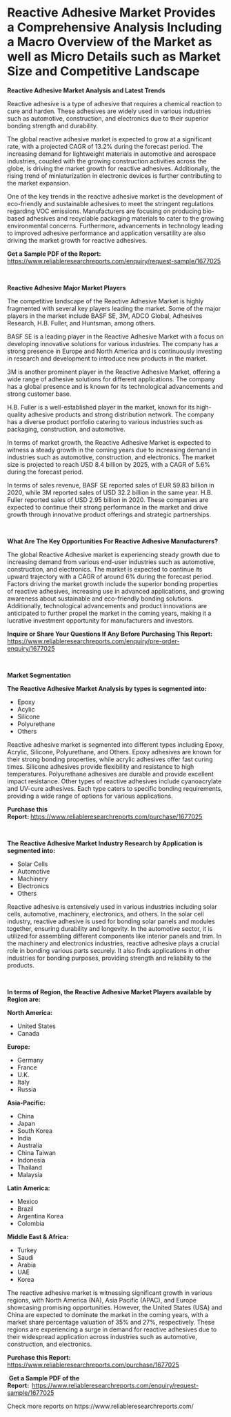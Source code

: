 <p><h1>Reactive Adhesive Market Provides a Comprehensive Analysis Including a Macro Overview of the Market as well as Micro Details such as Market Size and Competitive Landscape</h1></p><p><strong>Reactive Adhesive Market Analysis and Latest Trends</strong></p>
<p><p>Reactive adhesive is a type of adhesive that requires a chemical reaction to cure and harden. These adhesives are widely used in various industries such as automotive, construction, and electronics due to their superior bonding strength and durability.</p><p>The global reactive adhesive market is expected to grow at a significant rate, with a projected CAGR of 13.2% during the forecast period. The increasing demand for lightweight materials in automotive and aerospace industries, coupled with the growing construction activities across the globe, is driving the market growth for reactive adhesives. Additionally, the rising trend of miniaturization in electronic devices is further contributing to the market expansion.</p><p>One of the key trends in the reactive adhesive market is the development of eco-friendly and sustainable adhesives to meet the stringent regulations regarding VOC emissions. Manufacturers are focusing on producing bio-based adhesives and recyclable packaging materials to cater to the growing environmental concerns. Furthermore, advancements in technology leading to improved adhesive performance and application versatility are also driving the market growth for reactive adhesives.</p></p>
<p><strong>Get a Sample PDF of the Report:&nbsp;</strong> <a href="https://www.reliableresearchreports.com/enquiry/request-sample/1677025">https://www.reliableresearchreports.com/enquiry/request-sample/1677025</a></p>
<p>&nbsp;</p>
<p><strong>Reactive Adhesive Major Market Players</strong></p>
<p><p>The competitive landscape of the Reactive Adhesive Market is highly fragmented with several key players leading the market. Some of the major players in the market include BASF SE, 3M, ADCO Global, Adhesives Research, H.B. Fuller, and Huntsman, among others.</p><p>BASF SE is a leading player in the Reactive Adhesive Market with a focus on developing innovative solutions for various industries. The company has a strong presence in Europe and North America and is continuously investing in research and development to introduce new products in the market.</p><p>3M is another prominent player in the Reactive Adhesive Market, offering a wide range of adhesive solutions for different applications. The company has a global presence and is known for its technological advancements and strong customer base.</p><p>H.B. Fuller is a well-established player in the market, known for its high-quality adhesive products and strong distribution network. The company has a diverse product portfolio catering to various industries such as packaging, construction, and automotive.</p><p>In terms of market growth, the Reactive Adhesive Market is expected to witness a steady growth in the coming years due to increasing demand in industries such as automotive, construction, and electronics. The market size is projected to reach USD 8.4 billion by 2025, with a CAGR of 5.6% during the forecast period.</p><p>In terms of sales revenue, BASF SE reported sales of EUR 59.83 billion in 2020, while 3M reported sales of USD 32.2 billion in the same year. H.B. Fuller reported sales of USD 2.95 billion in 2020. These companies are expected to continue their strong performance in the market and drive growth through innovative product offerings and strategic partnerships.</p></p>
<p>&nbsp;</p>
<p><strong>What Are The Key Opportunities For Reactive Adhesive Manufacturers?</strong></p>
<p><p>The global Reactive Adhesive market is experiencing steady growth due to increasing demand from various end-user industries such as automotive, construction, and electronics. The market is expected to continue its upward trajectory with a CAGR of around 6% during the forecast period. Factors driving the market growth include the superior bonding properties of reactive adhesives, increasing use in advanced applications, and growing awareness about sustainable and eco-friendly bonding solutions. Additionally, technological advancements and product innovations are anticipated to further propel the market in the coming years, making it a lucrative investment opportunity for manufacturers and investors.</p></p>
<p><strong>Inquire or Share Your Questions If Any Before Purchasing This Report:</strong> <a href="https://www.reliableresearchreports.com/enquiry/pre-order-enquiry/1677025">https://www.reliableresearchreports.com/enquiry/pre-order-enquiry/1677025</a></p>
<p>&nbsp;</p>
<p><strong>Market Segmentation</strong></p>
<p><strong>The Reactive Adhesive Market Analysis by types is segmented into:</strong></p>
<p><ul><li>Epoxy</li><li>Acylic</li><li>Silicone</li><li>Polyurethane</li><li>Others</li></ul></p>
<p><p>Reactive adhesive market is segmented into different types including Epoxy, Acrylic, Silicone, Polyurethane, and Others. Epoxy adhesives are known for their strong bonding properties, while acrylic adhesives offer fast curing times. Silicone adhesives provide flexibility and resistance to high temperatures. Polyurethane adhesives are durable and provide excellent impact resistance. Other types of reactive adhesives include cyanoacrylate and UV-cure adhesives. Each type caters to specific bonding requirements, providing a wide range of options for various applications.</p></p>
<p><strong>Purchase this Report:&nbsp;</strong><a href="https://www.reliableresearchreports.com/purchase/1677025">https://www.reliableresearchreports.com/purchase/1677025</a></p>
<p>&nbsp;</p>
<p><strong>The Reactive Adhesive Market Industry Research by Application is segmented into:</strong></p>
<p><ul><li>Solar Cells</li><li>Automotive</li><li>Machinery</li><li>Electronics</li><li>Others</li></ul></p>
<p><p>Reactive adhesive is extensively used in various industries including solar cells, automotive, machinery, electronics, and others. In the solar cell industry, reactive adhesive is used for bonding solar panels and modules together, ensuring durability and longevity. In the automotive sector, it is utilized for assembling different components like interior panels and trim. In the machinery and electronics industries, reactive adhesive plays a crucial role in bonding various parts securely. It also finds applications in other industries for bonding purposes, providing strength and reliability to the products.</p></p>
<p>&nbsp;</p>
<p><strong>In terms of Region, the Reactive Adhesive Market Players available by Region are:</strong></p>
<p>
    <p> <strong> North America: </strong>
        <ul>
            <li>United States</li>
            <li>Canada</li>
        </ul>
        </p> 
    <p> <strong> Europe: </strong>
        <ul>
            <li>Germany</li>
            <li>France</li>
            <li>U.K.</li>
            <li>Italy</li>
            <li>Russia</li>
        </ul>
        </p> 
    <p> <strong> Asia-Pacific: </strong>
        <ul>
            <li>China</li>
            <li>Japan</li>
            <li>South Korea</li>
            <li>India</li>
            <li>Australia</li>
            <li>China Taiwan</li>
            <li>Indonesia</li>
            <li>Thailand</li>
            <li>Malaysia</li>
        </ul>
        </p> 
    <p> <strong> Latin America: </strong>
        <ul>
            <li>Mexico</li>
            <li>Brazil</li>
            <li>Argentina Korea</li>
            <li>Colombia</li>
        </ul>
        </p> 
    <p> <strong> Middle East & Africa: </strong>
        <ul>
            <li>Turkey</li>
            <li>Saudi</li>
            <li>Arabia</li>
            <li>UAE</li>
            <li>Korea</li>
        </ul>
    </p>
    </p>
<p><p>The reactive adhesive market is witnessing significant growth in various regions, with North America (NA), Asia Pacific (APAC), and Europe showcasing promising opportunities. However, the United States (USA) and China are expected to dominate the market in the coming years, with a market share percentage valuation of 35% and 27%, respectively. These regions are experiencing a surge in demand for reactive adhesives due to their widespread application across industries such as automotive, construction, and electronics.</p></p>
<p><strong>Purchase this Report: </strong><a href="https://www.reliableresearchreports.com/purchase/1677025">https://www.reliableresearchreports.com/purchase/1677025</a></p>
<p>&nbsp;<strong>Get a Sample PDF of the Report:&nbsp;&nbsp;</strong><a href="https://www.reliableresearchreports.com/enquiry/request-sample/1677025">https://www.reliableresearchreports.com/enquiry/request-sample/1677025</a></p>
<p><strong></strong></p>
<p>Check more reports on https://www.reliableresearchreports.com/</p>